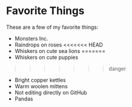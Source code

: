 # Favorite Things

These are a few of my favorite things:

- Monsters Inc.
- Raindrops on roses
<<<<<<< HEAD
- Whiskers on cute sea lions
=======
- Whiskers on cute puppies
>>>>>>> danger
- Bright copper kettles
- Warm woolen mittens
- Not editing directly on GitHub
- Pandas
